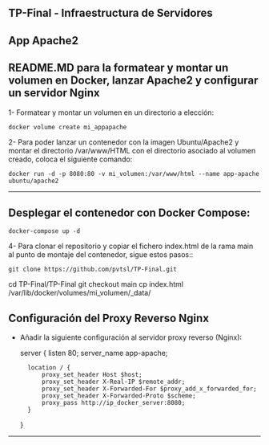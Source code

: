 ## TP-Final - Infraestructura de Servidores ## 

## App Apache2 ##   

## README.MD para la formatear y montar un volumen en Docker, lanzar Apache2 y configurar un servidor Nginx ## 
 

 
1- Formatear y montar un volumen en un directorio a elección: 

  

     

    docker volume create mi_appapache

     

  

2- Para poder lanzar un contenedor con la imagen Ubuntu/Apache2 y montar el directorio /var/www/HTML con el directorio asociado al volumen creado, coloca el siguiente comando: 

  

     

    docker run -d -p 8080:80 -v mi_volumen:/var/www/html --name app-apache ubuntu/apache2


     

  

--- 

  

## Desplegar el contenedor con Docker Compose: ## 

  

 

     

    docker-compose up -d 

     

  

4- Para clonar el repositorio y copiar el fichero index.html de la rama main al punto de montaje del contenedor, sigue estos pasos:: 

  

     

    git clone https://github.com/pvtsl/TP-Final.git
cd TP-Final/TP-Final
git checkout main
cp index.html /var/lib/docker/volumes/mi_volumen/_data/ 

     


     
## Configuración del Proxy Reverso Nginx ##

- Añadir la siguiente configuración al servidor proxy reverso (Nginx):

    
    server {
        listen 80;
        server_name app-apache;

        location / {
            proxy_set_header Host $host;
            proxy_set_header X-Real-IP $remote_addr;
            proxy_set_header X-Forwarded-For $proxy_add_x_forwarded_for;
            proxy_set_header X-Forwarded-Proto $scheme;
            proxy_pass http://ip_docker_server:8080;
        }
    }
    

---


